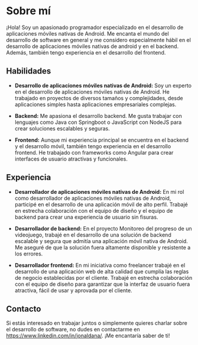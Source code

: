 # Sobre mí

¡Hola! Soy un apasionado programador especializado en el desarrollo de aplicaciones móviles nativas de Android. Me encanta el mundo del desarrollo de software en general y me considero especialmente hábil en el desarrollo de aplicaciones móviles nativas de android y en el backend. Además, también tengo experiencia en el desarrollo del frontend.

## Habilidades

- **Desarrollo de aplicaciones móviles nativas de Android:** Soy un experto en el desarrollo de aplicaciones móviles nativas de Android. He trabajado en proyectos de diversos tamaños y complejidades, desde aplicaciones simples hasta aplicaciones empresariales complejas.

- **Backend:** Me apasiona el desarrollo backend. Me gusta trabajar con lenguajes como Java con Springboot o JavaScript con NodeJS para crear soluciones escalables y seguras.

- **Frontend:** Aunque mi experiencia principal se encuentra en el backend y el desarrollo móvil, también tengo experiencia en el desarrollo frontend. He trabajado con frameworks como Angular para crear interfaces de usuario atractivas y funcionales.

## Experiencia

- **Desarrollador de aplicaciones móviles nativas de Android:** En mi rol como desarrollador de aplicaciones móviles nativas de Android, participé en el desarrollo de una aplicación móvil de alto perfil. Trabajé en estrecha colaboración con el equipo de diseño y el equipo de backend para crear una experiencia de usuario sin fisuras.

- **Desarrollador de backend:** En el proyecto Monitoreo del progreso de un videojuego, trabajé en el desarrollo de una solución de backend escalable y segura que admitía una aplicación móvil nativa de Android. Me aseguré de que la solución fuera altamente disponible y resistente a los errores.

- **Desarrollador frontend:** En mi iniciativa como freelancer trabajé en el desarrollo de una aplicación web de alta calidad que cumplía las reglas de negocio establecidas por el cliente. Trabajé en estrecha colaboración con el equipo de diseño para garantizar que la interfaz de usuario fuera atractiva, fácil de usar y aprovada por el cliente.

## Contacto

Si estás interesado en trabajar juntos o simplemente quieres charlar sobre el desarrollo de software, no dudes en contactarme en https://www.linkedin.com/in/jonaldana/. ¡Me encantaría saber de ti! 
